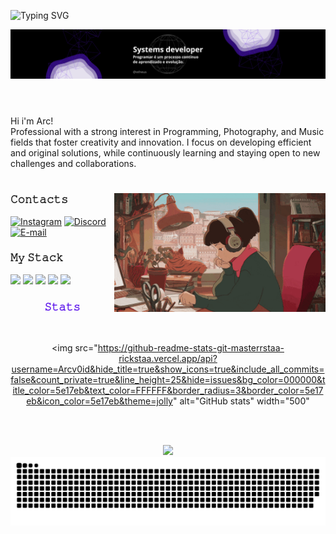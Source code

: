 ![Typing SVG](https://readme-typing-svg.demolab.com?font=Fira+Code&size=22&pause=1000&color=FFFF&center=true&vCenter=true&width=435&lines=+𝚠𝚎𝚕𝚌𝚘𝚖𝚎+𝚝𝚘+𝚖𝚢+𝚙𝚛𝚘𝚏𝚒𝚕𝚎!)

<div align="center">
  <a href="https://git.io/typing-svg">
    <img src="src/Systems developer.png">
  </a>
</div>

#
<p>
<br>Hi i'm Arc!</br>
Professional with a strong interest in Programming, Photography, and Music fields that foster creativity and innovation. I focus on developing efficient and original solutions, while continuously learning and staying open to new challenges and collaborations.
</p>

#
<img align="right" alt="lofigirl" height="190px" src="src/download.gif">

<h3 align="left">𝙲𝚘𝚗𝚝𝚊𝚌𝚝𝚜</h3>


[![Instagram](https://img.shields.io/badge/-Instagram-000?style=for-the-badge&logo=instagram&logoColor=5e17eb&color:FFF)](https://www.instagram.com/ft_.otheus)
[![Discord](https://img.shields.io/badge/-Discord-000000?style=for-the-badge&logo=discord&logoColor=5e17eb)](https://discord.gg/seulink)
[![E-mail](https://img.shields.io/badge/-Email-000?style=for-the-badge&logo=microsoft-outlook&logoColor=5e17eb&color:FFF)](matheusarcangelo2017@gmail.com)

<h3 align="left">𝙼𝚢 𝚂𝚝𝚊𝚌𝚔</h3>

<div align="left">
<img src="https://img.shields.io/badge/-HTML-000?style=for-the-badge&logo=html5&logoColor=E34F26"/>
<img src="https://img.shields.io/badge/-CSS-000?style=for-the-badge&logo=css3&logoColor=1572B6"/>
<img src="https://img.shields.io/badge/-JavaScript-000?style=for-the-badge&logo=javascript&logoColor=F7DF1E"/>
<img src="https://img.shields.io/badge/-Java-000?style=for-the-badge&logo=java&logoColor=007396"/>
<img src="https://img.shields.io/badge/-Python-000?style=for-the-badge&logo=python&logoColor=3776AB"/>
</div>


<div style="text-align: center;" align="center">
  <div align="center" style="text-align: center;">
    
  <h3 style="color: #5e17eb;">𝚂𝚝𝚊𝚝𝚜</h3>
  <br>

  <!-- GitHub Stats -->
  <img 
    src="https://github-readme-stats-git-masterrstaa-rickstaa.vercel.app/api?username=Arcv0id&hide_title=true&show_icons=true&include_all_commits=false&count_private=true&line_height=25&hide=issues&bg_color=000000&title_color=5e17eb&text_color=FFFFFF&border_radius=3&border_color=5e17eb&icon_color=5e17eb&theme=jolly" 
    alt="GitHub stats"
    width="500"
  >
  
  <br><br>

  <!-- Most Used Languages -->
  <a href="https://github.com/mari4souza/github-readme-stats" target="_blank">
    <img 
      src="https://github-readme-stats-git-masterrstaa-rickstaa.vercel.app/api/top-langs/?username=Arcv0id&line_height=10&card_width=290&layout=compact&hide_title=false&count_private=true&langs_count=4&show_icons=true&title_color=FFFFFF&hide=html,scss,less&bg_color=000000&text_color=8B8B8B&bo_


<picture align="center">
  <source media="(prefers-color-scheme: dark)" srcset="https://raw.githubusercontent.com/mari4souza/mari4souza/output/github-contribution-grid-snake-dark.svg">
  <source media="(prefers-color-scheme: light)" srcset="https://raw.githubusercontent.com/mari4souza/mari4souza/output/github-contribution-grid-snake-dark.svg">
  <img align="center" alt="github contribution grid snake animation" src="https://raw.githubusercontent.com/mari4souza/mari4souza/output/github-contribution-grid-snake.svg">
</picture>


